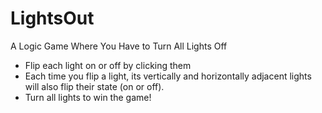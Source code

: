 # LightsOut
 A Logic Game Where You Have to Turn All Lights Off
 
- Flip each light on or off by clicking them
- Each time you flip a light, its vertically and horizontally adjacent lights will also flip their state (on or off).
- Turn all lights to win the game!
